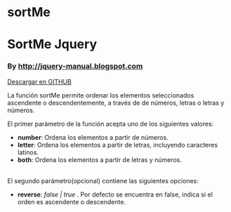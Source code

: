 sortMe
======

 <h1>SortMe Jquery</h1>
 <h3>By <a href="http://jquery-manual.blogspot.com" target="_blank">http://jquery-manual.blogspot.com</a></h3>
 
 <a href="https://github.com/ManuDavila/sortTable" target="_blank">Descargar en GITHUB</a>
 
<p>La función sortMe permite ordenar los elementos seleccionados ascendente o descendentemente, a través de de números, letras o letras y números.</p>
<p>
El primer parámetro de la función acepta uno de los siguientes valores:
<ul>
<li><strong>number</strong>: Ordena los elementos a partir de números.</li>
<li><strong>letter</strong>: Ordena los elementos a partir de letras, incluyendo caracteres latinos.</li>
<li><strong>both</strong>: Ordena los elementos a partir de letras y números.</li>
</ul>
<br />
El segundo parámetro(opcional) contiene las siguientes opciones:
<ul>
<li><strong>reverse</strong>: <i>false | true</i> . Por defecto se encuentra en false, indica si el orden es ascendente o descendente.</li>
</ul>
</p>
